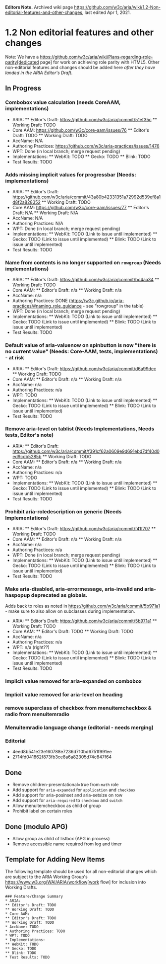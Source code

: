 **Editors Note.** Archived wiki page https://github.com/w3c/aria/wiki/1.2-Non-editorial-features-and-other-changes, last edited Apr 1, 2021.

# 1.2 Non editorial features and other changes


Note: We have a https://github.com/w3c/aria/wiki/Plans-regarding-role-parity[dedicated page] for work on achieving role parity with HTML5. Other non-editorial features and changes should be added here _after they have landed in the ARIA Editor's Draft_.

## In Progress

### Combobox value calculation (needs CoreAAM, implementations)
* ARIA:
** Editor's Draft: https://github.com/w3c/aria/commit/51ef35c 
** Working Draft: TODO
* Core AAM: https://github.com/w3c/core-aam/issues/76
** Editor's Draft: TODO
** Working Draft: TODO
* AccName: N/A
* Authoring Practices: https://github.com/w3c/aria-practices/issues/1476
* WPT: Done (in local branch; merge request pending)
* Implementations:
** WebKit: TODO
** Gecko: TODO
** Blink: TODO
* Test Results: TODO

### Adds missing implicit values for progressbar (Needs: implementations)
* ARIA:
** Editor's Draft: https://github.com/w3c/aria/commit/43a80b42331351a72992d539ef8a1d8f2a828352
** Working Draft: TODO
* Core AAM: https://github.com/w3c/core-aam/issues/77
** Editor's Draft: N/A
** Working Draft: N/A
* AccName: N/A
* Authoring Practices: N/A
* WPT: Done (in local branch; merge request pending)
* Implementations:
** WebKit: TODO (Link to issue until implemented)
** Gecko: TODO (Link to issue until implemented)
** Blink: TODO (Link to issue until implemented)
* Test Results: TODO

### Name from contents is no longer supported on `rowgroup` (Needs implementations)
* ARIA:
** Editor's Draft: https://github.com/w3c/aria/commit/bc4aa34
** Working Draft: TODO
* Core AAM:
** Editor's Draft: n/a
** Working Draft: n/a
* AccName: n/a
* Authoring Practices: DONE (https://w3c.github.io/aria-practices/#naming_role_guidance - see "rowgroup" in the table)
* WPT: Done (in local branch; merge request pending)
* Implementations:
** WebKit: TODO (Link to issue until implemented)
** Gecko: TODO (Link to issue until implemented)
** Blink: TODO (Link to issue until implemented)
* Test Results: TODO

### Default value of aria-valuenow on spinbutton is now "there is no current value" (Needs: Core-AAM, tests, implementations) - at risk
* ARIA:
** Editor's Draft: https://github.com/w3c/aria/commit/d6a99dec
** Working Draft: TODO
* Core AAM:
** Editor's Draft: n/a
** Working Draft: n/a
* AccName: n/a
* Authoring Practices: n/a
* WPT: TODO
* Implementations:
** WebKit: TODO (Link to issue until implemented)
** Gecko: TODO (Link to issue until implemented)
** Blink: TODO (Link to issue until implemented)
* Test Results: TODO

### Remove aria-level on tablist (Needs Implementations, Needs tests, Editor's note)
* ARIA:
** Editor's Draft: https://github.com/w3c/aria/commit/f391cf62a0609e9d691ebd7df40d0ed9cdb5285b
** Working Draft: TODO
* Core AAM:
** Editor's Draft: n/a
** Working Draft: n/a
* AccName: n/a
* Authoring Practices: n/a
* WPT: TODO
* Implementations:
** WebKit: TODO (Link to issue until implemented)
** Gecko: TODO (Link to issue until implemented)
** Blink: TODO (Link to issue until implemented)
* Test Results: TODO

### Prohibit aria-roledescription on generic (Needs Implementations)
* ARIA:
** Editor's Draft: https://github.com/w3c/aria/commit/f41f707
** Working Draft: TODO
* Core AAM:
** Editor's Draft: n/a
** Working Draft: n/a
* AccName: n/a
* Authoring Practices: n/a
* WPT: Done (in local branch; merge request pending)
* Implementations:
** WebKit: TODO (Link to issue until implemented)
** Gecko: TODO (Link to issue until implemented)
** Blink: TODO (Link to issue until implemented)
* Test Results: TODO  


### Make aria-disabled, aria-errormessage, aria-invalid and aria-haspopup deprecated as globals. 

Adds back to roles as noted in https://github.com/w3c/aria/commit/5b971a1 - make sure to also allow on subclasses during implementation.

* ARIA:
** Editor's Draft: https://github.com/w3c/aria/commit/5b971a1
** Working Draft: TODO
* Core AAM:
** Editor's Draft: TODO
** Working Draft: TODO
* AccName: n/a
* Authoring Practices: n/a
* WPT: n/a (right??)
* Implementations:
** WebKit: TODO (Link to issue until implemented)
** Gecko: TODO (Link to issue until implemented)
** Blink: TODO (Link to issue until implemented)
* Test Results: TODO

### Implicit value removed for aria-expanded on combobox

### Implicit value removed for aria-level on heading

### remove superclass of checkbox from menuitemcheckbox & radio from menuitemradio

### Menuitemradio language change (editorial - needs merging)

### Editorial 

* 4eed8b541e23e160788e7236d710bd6751f991ee
* 2714fd041862f873fb3ce8a6a82305d74c847f64






## Done

* Remove children-presentational=true from `math` role
* Add support for `aria-expanded` for `application` and `checkbox`
* Add support for aria-posinset and aria-setsize on row
* Add support for `aria-required` to `checkbox` and `switch`
* Allow menuitemcheckbox as child of group
* Prohibit label on certain roles 

## Done (modulo APG)

* Allow group as child of listbox (APG in process)
* Remove accessible name required from log and timer

## Template for Adding New Items

The following template should be used for all non-editorial changes which are subject to the ARIA Working Group's https://www.w3.org/WAI/ARIA/workflow[work flow] for inclusion into Working Drafts.

```
### Feature/Change Summary
* ARIA:
** Editor's Draft: TODO
** Working Draft: TODO
* Core AAM:
** Editor's Draft: TODO
** Working Draft: TODO
* AccName: TODO
* Authoring Practices: TODO
* WPT: TODO
* Implementations:
** WebKit: TODO
** Gecko: TODO
** Blink: TODO
* Test Results: TODO
```
